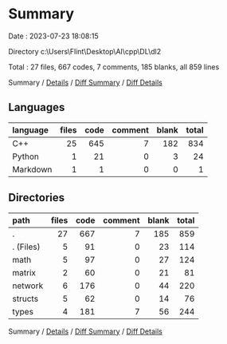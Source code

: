# Summary

Date : 2023-07-23 18:08:15

Directory c:\\Users\\Flint\\Desktop\\AI\\cpp\\DL\\dl2

Total : 27 files,  667 codes, 7 comments, 185 blanks, all 859 lines

Summary / [Details](details.md) / [Diff Summary](diff.md) / [Diff Details](diff-details.md)

## Languages
| language | files | code | comment | blank | total |
| :--- | ---: | ---: | ---: | ---: | ---: |
| C++ | 25 | 645 | 7 | 182 | 834 |
| Python | 1 | 21 | 0 | 3 | 24 |
| Markdown | 1 | 1 | 0 | 0 | 1 |

## Directories
| path | files | code | comment | blank | total |
| :--- | ---: | ---: | ---: | ---: | ---: |
| . | 27 | 667 | 7 | 185 | 859 |
| . (Files) | 5 | 91 | 0 | 23 | 114 |
| math | 5 | 97 | 0 | 27 | 124 |
| matrix | 2 | 60 | 0 | 21 | 81 |
| network | 6 | 176 | 0 | 44 | 220 |
| structs | 5 | 62 | 0 | 14 | 76 |
| types | 4 | 181 | 7 | 56 | 244 |

Summary / [Details](details.md) / [Diff Summary](diff.md) / [Diff Details](diff-details.md)